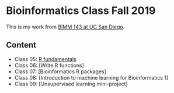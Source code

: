 # Bioinformatics Class Fall 2019

This is my work from [BIMM 143 at UC San Diego](https://bioboot.github.io/bimm143_F19/).

## Content
- Class 05: [R fundamentals]()
- Class 06: [Write R functions]
- Class 07: [Bioinformatics R packages]
- Class 08: [Introduction to machine learning for Bioinformatics 1]
- Class 09: [Unsupervised learning mini-project]
